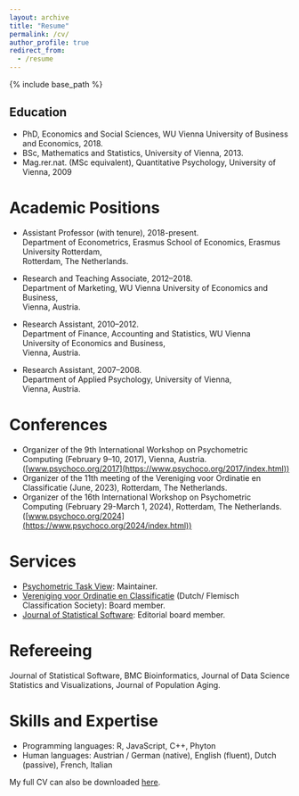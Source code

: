 ```yaml
---
layout: archive
title: "Resume"
permalink: /cv/
author_profile: true
redirect_from:
  - /resume
---
```


{% include base_path %}

<h2>Education</h2>

* PhD, Economics and Social Sciences, WU Vienna University of Business and Economics, 2018.
* BSc, Mathematics and Statistics, University of Vienna, 2013.
* Mag.rer.nat. (MSc equivalent), Quantitative Psychology, University of Vienna, 2009

Academic Positions
======
* Assistant Professor (with tenure), 2018-present.<br>
  Department of Econometrics, Erasmus School of Economics, Erasmus University Rotterdam,<br>
  Rotterdam, The Netherlands. 

* Research and Teaching Associate, 2012–2018.<br>
  Department of Marketing, WU Vienna University of Economics and Business,<br>
  Vienna, Austria.

* Research Assistant, 2010–2012.<br>
  Department of Finance, Accounting and Statistics, WU Vienna University of Economics and Business,<br>
  Vienna, Austria.

* Research Assistant, 2007–2008.<br>
  Department of Applied Psychology, University of Vienna,<br>
  Vienna, Austria.

Conferences
======
* Organizer of the 9th International Workshop on Psychometric Computing (February 9–10, 2017), Vienna, Austria. ([www.psychoco.org/2017](https://www.psychoco.org/2017/index.html))
* Organizer of the 11th meeting of the Vereniging voor Ordinatie en Classificatie (June, 2023), Rotterdam, The Netherlands. 
* Organizer of the 16th International Workshop on Psychometric Computing (February 29-March 1, 2024), Rotterdam, The Netherlands. ([www.psychoco.org/2024](https://www.psychoco.org/2024/index.html))
  
Services
======
* [Psychometric Task View](https://CRAN.R-project.org/view=Psychometrics): Maintainer.
* [Vereniging voor Ordinatie en Classificatie](https://voc.ac) (Dutch/ Flemisch Classification Society): Board member.
* [Journal of Statistical Software](https://www.jstatsoft.org/index): Editorial board member.

Refereeing
======
Journal of Statistical Software, BMC Bioinformatics, Journal of Data Science Statistics and Visualizations, Journal of Population Aging.

Skills and Expertise
======
* Programming languages: R, JavaScript, C++, Phyton
* Human languages: Austrian / German (native), English (fluent), Dutch (passive), French, Italian

My full CV can also be downloaded [here](addhereurl).
  

